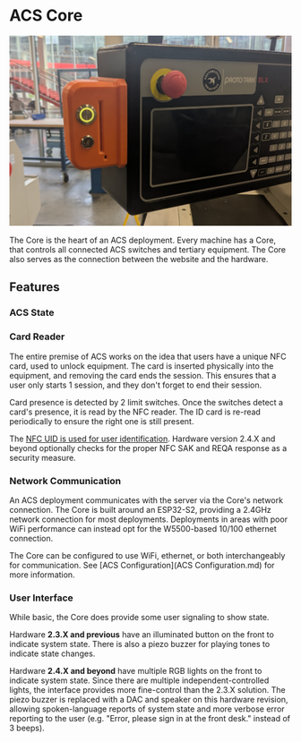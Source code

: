 # ACS Core

![ACS Core](assets/acs%20core.jpg)

The Core is the heart of an ACS deployment. Every machine has a Core, that controls all connected ACS switches and tertiary equipment. The Core also serves as the connection between the website and the hardware. 

## Features

### ACS State

### Card Reader

The entire premise of ACS works on the idea that users have a unique NFC card, used to unlock equipment. The card is inserted physically into the equipment, and removing the card ends the session. This ensures that a user only starts 1 session, and they don't forget to end their session. 

Card presence is detected by 2 limit switches. Once the switches detect a card's presence, it is read by the NFC reader. The ID card is re-read periodically to ensure the right one is still present.

The [NFC UID is used for user identification](../ACS%20Website/User%20Management.md#id-cards). Hardware version 2.4.X and beyond optionally checks for the proper NFC SAK and REQA response as a security measure.

### Network Communication

An ACS deployment communicates with the server via the Core's network connection. The Core is built around an ESP32-S2, providing a 2.4GHz network connection for most deployments. Deployments in areas with poor WiFi performance can instead opt for the W5500-based 10/100 ethernet connection.

The Core can be configured to use WiFi, ethernet, or both interchangeably for communication. See [ACS Configuration](ACS Configuration.md) for more information.

### User Interface

While basic, the Core does provide some user signaling to show state.

Hardware **2.3.X and previous** have an illuminated button on the front to indicate system state. There is also a piezo buzzer for playing tones to indicate state changes.

Hardware **2.4.X and beyond** have multiple RGB lights on the front to indicate system state. Since there are multiple independent-controlled lights, the interface provides more fine-control than the 2.3.X solution. The piezo buzzer is replaced with a DAC and speaker on this hardware revision, allowing spoken-language reports of system state and more verbose error reporting to the user (e.g. "Error, please sign in at the front desk." instead of 3 beeps).